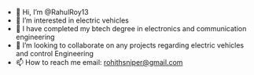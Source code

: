 - 👋 Hi, I’m @RahulRoy13
- 👀 I’m interested in electric vehicles
- 🌱 I have completed my btech degree in electronics and communication engineering
- 💞️ I’m looking to collaborate on any projects regarding electric vehicles and control Engineering
- 📫 How to reach me 
            email: rohithsniper@gmail.com 

<!---
RahulRoy13/RahulRoy13 is a ✨ special ✨ repository because its `README.md` (this file) appears on your GitHub profile.
You can click the Preview link to take a look at your changes.
--->
